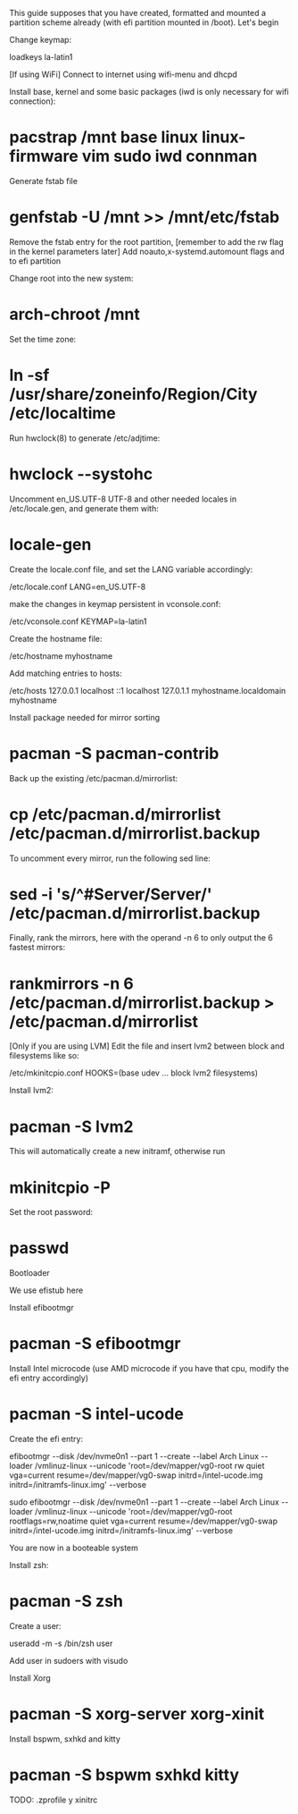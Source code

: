 This guide supposes that you have created, formatted and mounted a partition scheme already (with efi partition mounted in /boot). Let's begin

Change keymap:

loadkeys la-latin1

[If using WiFi]
Connect to internet using wifi-menu and dhcpd

Install base, kernel and some basic packages (iwd is only necessary for wifi connection):

# pacstrap /mnt base linux linux-firmware vim sudo iwd connman

Generate fstab file

# genfstab -U /mnt >> /mnt/etc/fstab

Remove the fstab entry for the root partition, [remember to add the rw flag in the kernel parameters later]
Add noauto,x-systemd.automount flags and to efi partition

Change root into the new system:

# arch-chroot /mnt

Set the time zone:

# ln -sf /usr/share/zoneinfo/Region/City /etc/localtime

Run hwclock(8) to generate /etc/adjtime:

# hwclock --systohc

Uncomment en_US.UTF-8 UTF-8 and other needed locales in /etc/locale.gen, and generate them with:

# locale-gen

Create the locale.conf file, and set the LANG variable accordingly:

/etc/locale.conf
LANG=en_US.UTF-8

make the changes in keymap persistent in vconsole.conf:

/etc/vconsole.conf
KEYMAP=la-latin1

Create the hostname file:

/etc/hostname
myhostname

Add matching entries to hosts:

/etc/hosts
127.0.0.1	localhost
::1		localhost
127.0.1.1	myhostname.localdomain	myhostname


Install package needed for mirror sorting

# pacman -S pacman-contrib

Back up the existing /etc/pacman.d/mirrorlist:

# cp /etc/pacman.d/mirrorlist /etc/pacman.d/mirrorlist.backup

To uncomment every mirror, run the following sed line:

# sed -i 's/^#Server/Server/' /etc/pacman.d/mirrorlist.backup

Finally, rank the mirrors, here with the operand -n 6 to only output the 6 fastest mirrors:

# rankmirrors -n 6 /etc/pacman.d/mirrorlist.backup > /etc/pacman.d/mirrorlist


[Only if you are using LVM] Edit the file and insert lvm2 between block and filesystems like so:

/etc/mkinitcpio.conf
HOOKS=(base udev ... block lvm2 filesystems)

Install lvm2:

# pacman -S lvm2

This will automatically create a new initramf, otherwise run

# mkinitcpio -P

Set the root password:

# passwd

Bootloader

We use efistub here

Install efibootmgr

# pacman -S efibootmgr

Install Intel microcode (use AMD microcode if you have that cpu, modify the efi entry accordingly)

# pacman -S intel-ucode

Create the efi entry:

efibootmgr --disk /dev/nvme0n1 --part 1 --create --label Arch Linux --loader /vmlinuz-linux --unicode 'root=/dev/mapper/vg0-root rw quiet vga=current resume=/dev/mapper/vg0-swap initrd=/intel-ucode.img initrd=/initramfs-linux.img' --verbose

sudo efibootmgr --disk /dev/nvme0n1 --part 1 --create --label Arch Linux --loader /vmlinuz-linux --unicode 'root=/dev/mapper/vg0-root rootflags=rw,noatime quiet vga=current resume=/dev/mapper/vg0-swap initrd=/intel-ucode.img initrd=/initramfs-linux.img' --verbose

You are now in a booteable system

Install zsh:

# pacman -S zsh

Create a user:

useradd -m -s /bin/zsh user

Add user in sudoers with visudo

Install Xorg

# pacman -S xorg-server xorg-xinit

Install bspwm, sxhkd and kitty

# pacman -S bspwm sxhkd kitty

TODO: .zprofile y xinitrc
